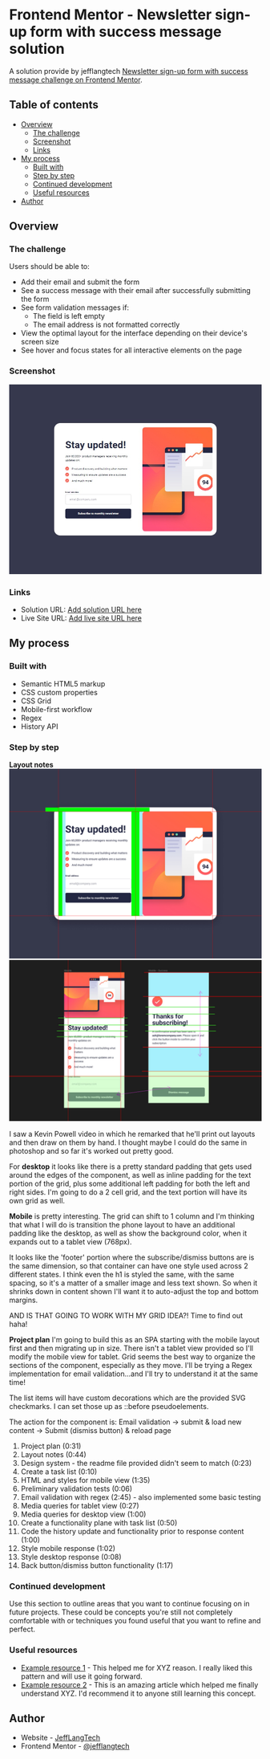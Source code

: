 # Frontend Mentor - Newsletter sign-up form with success message solution

A solution provide by jefflangtech [Newsletter sign-up form with success message challenge on Frontend Mentor](https://www.frontendmentor.io/challenges/newsletter-signup-form-with-success-message-3FC1AZbNrv).

## Table of contents

- [Overview](#overview)
  - [The challenge](#the-challenge)
  - [Screenshot](#screenshot)
  - [Links](#links)
- [My process](#my-process)
  - [Built with](#built-with)
  - [Step by step](#step-by-step)
  - [Continued development](#continued-development)
  - [Useful resources](#useful-resources)
- [Author](#author)

## Overview

### The challenge

Users should be able to:

- Add their email and submit the form
- See a success message with their email after successfully submitting the form
- See form validation messages if:
  - The field is left empty
  - The email address is not formatted correctly
- View the optimal layout for the interface depending on their device's screen size
- See hover and focus states for all interactive elements on the page

### Screenshot

![](./preview.jpg)

### Links

- Solution URL: [Add solution URL here](https://your-solution-url.com)
- Live Site URL: [Add live site URL here](https://your-live-site-url.com)

## My process

### Built with

- Semantic HTML5 markup
- CSS custom properties
- CSS Grid
- Mobile-first workflow
- Regex
- History API

### Step by step

**Layout notes**
![](public/images/layout-notes.jpg)
![](public/images/mobile-layout-notes.jpg)

I saw a Kevin Powell video in which he remarked that he'll print out layouts and then draw on them by hand. I thought maybe I could do the same in photoshop and so far it's worked out pretty good.

For **desktop** it looks like there is a pretty standard padding that gets used around the edges of the component, as well as inline padding for the text portion of the grid, plus some additional left padding for both the left and right sides. I'm going to do a 2 cell grid, and the text portion will have its own grid as well.

**Mobile** is pretty interesting. The grid can shift to 1 column and I'm thinking that what I will do is transition the phone layout to have an additional padding like the desktop, as well as show the background color, when it expands out to a tablet view (768px).

It looks like the 'footer' portion where the subscribe/dismiss buttons are is the same dimension, so that container can have one style used across 2 different states. I think even the h1 is styled the same, with the same spacing, so it's a matter of a smaller image and less text shown. So when it shrinks down in content shown I'll want it to auto-adjust the top and bottom margins.

AND IS THAT GOING TO WORK WITH MY GRID IDEA?! Time to find out haha!

**Project plan**
I'm going to build this as an SPA starting with the mobile layout first and then migrating up in size. There isn't a tablet view provided so I'll modify the mobile view for tablet. Grid seems the best way to organize the sections of the component, especially as they move. I'll be trying a Regex implementation for email validation...and I'll try to understand it at the same time!

The list items will have custom decorations which are the provided SVG checkmarks. I can set those up as ::before pseudoelements.

The action for the component is:
Email validation -> submit & load new content -> Submit (dismiss button) & reload page

1. Project plan (0:31)
2. Layout notes (0:44)
3. Design system - the readme file provided didn't seem to match (0:23)
4. Create a task list (0:10)
5. HTML and styles for mobile view (1:35)
6. Preliminary validation tests (0:06)
7. Email validation with regex (2:45) - also implemented some basic testing
8. Media queries for tablet view (0:27)
9. Media queries for desktop view (1:00)
10. Create a functionality plane with task list (0:50)
11. Code the history update and functionality prior to response content (1:00)
12. Style mobile response (1:02)
13. Style desktop response (0:08)
14. Back button/dismiss button functionality (1:17)


### Continued development

Use this section to outline areas that you want to continue focusing on in future projects. These could be concepts you're still not completely comfortable with or techniques you found useful that you want to refine and perfect.

### Useful resources

- [Example resource 1](https://www.example.com) - This helped me for XYZ reason. I really liked this pattern and will use it going forward.
- [Example resource 2](https://www.example.com) - This is an amazing article which helped me finally understand XYZ. I'd recommend it to anyone still learning this concept.

## Author

- Website - [JeffLangTech](https://jefflangtech.github.io/)
- Frontend Mentor - [@jefflangtech](https://www.frontendmentor.io/profile/jefflangtech)
